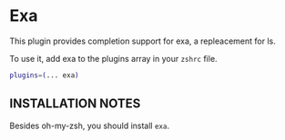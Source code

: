 # Exa

This plugin provides completion support for exa, a repleacement for ls.

To use it, add exa to the plugins array in your `zshrc` file.

```zsh
plugins=(... exa)
```

## INSTALLATION NOTES

Besides oh-my-zsh, you should install `exa`.
